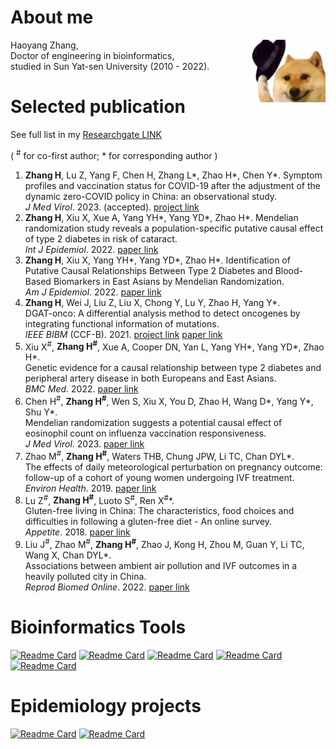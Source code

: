 #  About me
<img src="https://github.com/zhanghaoyang0/zhanghaoyang0/blob/main/pic/dogwithhat.png" width = "120" height = "100" align=right />

Haoyang Zhang,  
  Doctor of engineering in bioinformatics,    
  studied in Sun Yat-sen University (2010 - 2022).    


#  Selected publication  
See full list in my [Researchgate LINK](https://www.researchgate.net/profile/Haoyang-Zhang)

( <sup>#</sup> for co-first author; * for corresponding author )

1. **Zhang H**, Lu Z, Yang F, Chen H, Zhang L*, Zhao H*, Chen Y*.
Symptom profiles and vaccination status for COVID-19 after the adjustment of the dynamic zero-COVID policy in China: an observational study.  
*J Med Virol*. 2023. (accepted). [project link](https://covid-survey.readthedocs.io/en/latest/index.html/)
2. **Zhang H**, Xiu X, Xue A, Yang YH*, Yang YD*, Zhao H*. 
Mendelian randomization study reveals a population-specific putative causal effect of type 2 diabetes in risk of cataract.  
*Int J Epidemiol*. 2022. [paper link](https://pubmed.ncbi.nlm.nih.gov/34999863/)
3. **Zhang H**, Xiu X, Yang YH*, Yang YD*, Zhao H*. 
Identification of Putative Causal Relationships Between Type 2 Diabetes and Blood-Based Biomarkers in East Asians by Mendelian Randomization.  
*Am J Epidemiol*. 2022. [paper link](https://pubmed.ncbi.nlm.nih.gov/35801869/)
4. **Zhang H**, Wei J, Liu Z, Liu X, Chong Y, Lu Y, Zhao H, Yang Y*.  
DGAT-onco: A differential analysis method to detect oncogenes by integrating functional information of mutations.  
*IEEE BIBM* (CCF-B). 2021. [project link](https://github.com/zhanghaoyang0/DGAT-onco) [paper link](https://ieeexplore.ieee.org/document/9669388/) 
5. Xiu X<sup>#</sup>, **Zhang H<sup>#</sup>**, Xue A, Cooper DN, Yan L, Yang YH*, Yang YD*, Zhao H*.  
Genetic evidence for a causal relationship between type 2 diabetes and peripheral artery disease in both Europeans and East Asians.    
*BMC Med*. 2022. [paper link](https://pubmed.ncbi.nlm.nih.gov/36042491/)
6. Chen H<sup>#</sup>, **Zhang H<sup>#</sup>**, Wen S, Xiu X, You D, Zhao H, Wang D*, Yang Y*, Shu Y*.  
Mendelian randomization suggests a potential causal effect of eosinophil count on influenza vaccination responsiveness.  
*J Med Virol*. 2023. [paper link](https://pubmed.ncbi.nlm.nih.gov/36495182/)
7. Zhao M<sup>#</sup>, **Zhang H<sup>#</sup>**, Waters THB, Chung JPW, Li TC, Chan DYL*.  
The effects of daily meteorological perturbation on pregnancy outcome: follow-up of a cohort of young women undergoing IVF treatment.  
*Environ Health*. 2019. [paper link](https://pubmed.ncbi.nlm.nih.gov/31779611/)
8. Lu Z<sup>#</sup>, **Zhang H<sup>#</sup>**, Luoto S<sup>#</sup>, Ren X<sup>#</sup>*.   
Gluten-free living in China: The characteristics, food choices and difficulties in following a gluten-free diet - An online survey.  
*Appetite*. 2018. [paper link](https://pubmed.ncbi.nlm.nih.gov/29753760/)
9. Liu J<sup>#</sup>, Zhao M<sup>#</sup>, **Zhang H<sup>#</sup>**, Zhao J, Kong H, Zhou M, Guan Y, Li TC, Wang X, Chan DYL*.  
Associations between ambient air pollution and IVF outcomes in a heavily polluted city in China.  
*Reprod Biomed Online*. 2022. [paper link](https://pubmed.ncbi.nlm.nih.gov/34836814/)


# Bioinformatics Tools 
[![Readme Card](https://github-readme-stats.vercel.app/api/pin/?username=zhanghaoyang0&repo=DGAT-onco)](https://github.com/zhanghaoyang0/DGAT-onco)
[![Readme Card](https://github-readme-stats.vercel.app/api/pin/?username=zhanghaoyang0&repo=rsidmap)](https://github.com/zhanghaoyang0/rsidmap)
[![Readme Card](https://github-readme-stats.vercel.app/api/pin/?username=zhanghaoyang0&repo=easylift)](https://github.com/zhanghaoyang0/easylift)
[![Readme Card](https://github-readme-stats.vercel.app/api/pin/?username=zhanghaoyang0&repo=easyanno)](https://github.com/zhanghaoyang0/easyanno)
[![Readme Card](https://github-readme-stats.vercel.app/api/pin/?username=zhanghaoyang0&repo=easydb)](https://github.com/zhanghaoyang0/easydb)


#  Epidemiology projects
[![Readme Card](https://github-readme-stats.vercel.app/api/pin/?username=zhanghaoyang0&repo=covid_survey)](https://covid-survey.readthedocs.io/en/latest/)
[![Readme Card](https://github-readme-stats.vercel.app/api/pin/?username=zhanghaoyang0&repo=covid_survey2)](https://covid-survey2.readthedocs.io/en/latest/)
